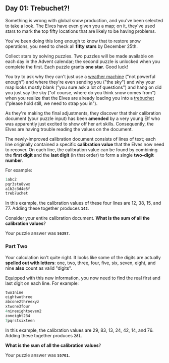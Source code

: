 ## Day 01: Trebuchet?!

Something is wrong with global snow production, and you've been selected to take a look. 
The Elves have even given you a map; on it, they've used stars to mark the top fifty locations 
that are likely to be having problems.

You've been doing this long enough to know that to restore snow operations, you need to check all **fifty stars** 
by December 25th.

Collect stars by solving puzzles. Two puzzles will be made available on each day in the Advent calendar; 
the second puzzle is unlocked when you complete the first. 
Each puzzle grants **one star**. Good luck!

You try to ask why they can't just use a [weather machine](https://adventofcode.com/2015/day/1) ("not powerful enough") 
and where they're even sending you ("the sky") 
and why your map looks mostly blank ("you sure ask a lot of questions") 
and hang on did you just say the sky ("of course, where do you think snow comes from") 
when you realize that the Elves are already loading you into a [trebuchet](https://en.wikipedia.org/wiki/Trebuchet) 
("please hold still, we need to strap you in").

As they're making the final adjustments, they discover that their calibration document (your puzzle input) 
has been **amended** by a very young Elf who was apparently just excited to show off her art skills. 
Consequently, the Elves are having trouble reading the values on the document.

The newly-improved calibration document consists of lines of text; 
each line originally contained a specific **calibration value** that the Elves now need to recover. 
On each line, the calibration value can be found by combining the **first digit** and the **last digit** (in that order) 
to form a single **two-digit number**.

For example:
```ruby
1abc2
pqr3stu8vwx
a1b2c3d4e5f
treb7uchet
```

In this example, the calibration values of these four lines are 12, 38, 15, and 77. 
Adding these together produces **`142`**.

Consider your entire calibration document. 
**What is the sum of all the calibration values**?

Your puzzle answer was **`56397`**.
 
### Part Two   

Your calculation isn't quite right. It looks like some of the digits are actually **spelled out with letters**: 
one, two, three, four, five, six, seven, eight, and nine **also** count as valid "digits".

Equipped with this new information, you now need to find the real first and last digit on each line. 
For example:
```ruby
two1nine
eightwothree
abcone2threexyz
xtwone3four
4nineeightseven2
zoneight234
7pqrstsixteen
```

In this example, the calibration values are 29, 83, 13, 24, 42, 14, and 76. 
Adding these together produces **`281`**.

**What is the sum of all the calibration values**?

Your puzzle answer was **`55701`**.
